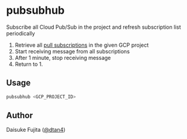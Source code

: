 # pubsubhub

Subscribe all Cloud Pub/Sub in the project and refresh subscription list periodically

1. Retrieve all [pull subscriptions](https://cloud.google.com/pubsub/docs/pull) in the given GCP project
2. Start receiving message from all subscriptions
3. After 1 minute, stop receiving message
4. Return to 1.

## Usage

```bash
pubsubhub <GCP_PROJECT_ID>
```

## Author

Daisuke Fujita ([@dtan4](https://github.com/dtan4))
